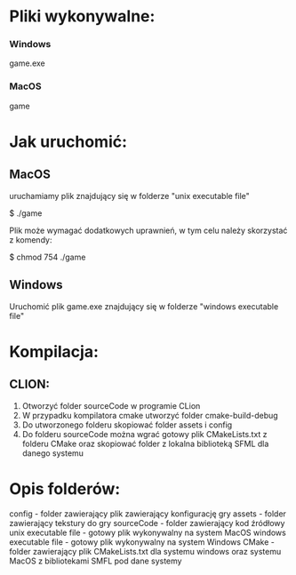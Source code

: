 # Pliki wykonywalne:
### Windows

game.exe

### MacOS

game

# Jak uruchomić:
## MacOS
uruchamiamy plik znajdujący się w folderze  "unix executable file"

$ ./game

Plik może wymagać dodatkowych uprawnień, w tym celu należy skorzystać z komendy:

$ chmod 754 ./game

## Windows
Uruchomić plik game.exe znajdujący się w folderze "windows executable file"

# Kompilacja:
## CLION:
1. Otworzyć folder sourceCode w programie CLion
2. W przypadku kompilatora cmake utworzyć folder cmake-build-debug
3. Do utworzonego folderu skopiować folder assets i config
4. Do folderu sourceCode można wgrać gotowy plik CMakeLists.txt z folderu CMake oraz skopiować folder z lokalna biblioteką SFML dla danego systemu


# Opis folderów:
config - folder zawierający plik zawierający konfigurację gry
assets - folder zawierający tekstury do gry
sourceCode - folder zawierający kod źródłowy
unix executable file - gotowy plik wykonywalny na system MacOS
windows executable file - gotowy plik wykonywalny na system Windows
CMake - folder zawierający plik CMakeLists.txt dla systemu windows oraz systemu MacOS z bibliotekami SMFL pod dane systemy
